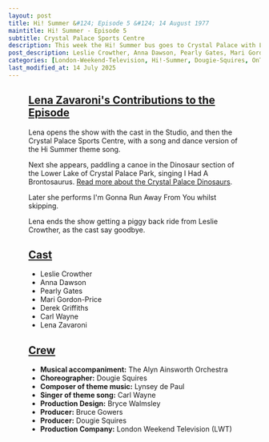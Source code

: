 ```yaml
---
layout: post
title: Hi! Summer &#124; Episode 5 &#124; 14 August 1977
maintitle: Hi! Summer - Episode 5
subtitle: Crystal Palace Sports Centre
description: This week the Hi! Summer bus goes to Crystal Palace with Leslie Crowther, Anna Dawson, Pearly Gates, Mari Gordon-Price, Derek Griffiths, Derek Griffiths, Lena Zavaroni.
post_description: Leslie Crowther, Anna Dawson, Pearly Gates, Mari Gordon-Price, Derek Griffiths, Derek Griffiths, Lena Zavaroni.
categories: [London-Weekend-Television, Hi!-Summer, Dougie-Squires, OnThisDay14August, Year-1977]
last_modified_at: 14 July 2025
---
```


<figure class="fig3">
<div class="CardLayout">
<div class="CardItem">
<h2 id="infobox1" class="infobox"><a href="#infobox1">Lena Zavaroni's Contributions to the Episode</a></h2>
<div class="CardItem split">
<p>Lena opens the show with the cast in the Studio, and then the Crystal Palace Sports Centre, with a song and dance version of the Hi Summer theme song.</p>
<p>Next she appears, paddling a canoe in the Dinosaur section of the Lower Lake of Crystal Palace Park, singing I Had A Brontosaurus. <a href="http://tetzoo.com/blog/2018/12/11/up-close-and-personal-crystal-palace-dinosaurs">Read more about the Crystal Palace Dinosaurs</a>.</p>
<p>Later she performs I'm Gonna Run Away From You whilst skipping.</p>
<p>Lena ends the show getting a piggy back ride from Leslie Crowther, as the cast say goodbye.</p>
</div></div></div>
</figure>

<figure class="fig3">
<div class="CardLayout">
<div class="CardItem">
<h2 id="infobox2" class="infobox"><a href="#infobox2">Cast</a></h2>
<div class="CardItem split">
<ul>
<li>Leslie Crowther</li>
<li>Anna Dawson</li>
<li>Pearly Gates</li>
<li>Mari Gordon-Price</li>
<li>Derek Griffiths</li>
<li>Carl Wayne</li>
<li>Lena Zavaroni</li>
</ul>
</div></div></div>
</figure>

<figure class="fig3">
<div class="CardLayout">
<div class="CardItem">
<h2 id="infobox3" class="infobox"><a href="#infobox3">Crew</a></h2>
<div class="CardItem split">
<ul>
<li><strong>Musical accompaniment:</strong> The Alyn Ainsworth Orchestra</li>
<li><strong>Choreographer:</strong> Dougie Squires</li>
<li><strong>Composer of theme music:</strong> Lynsey de Paul</li>
<li><strong>Singer of theme song:</strong> Carl Wayne</li>
<li><strong>Production Design:</strong> Bryce Walmsley</li>
<li><strong>Producer:</strong> Bruce Gowers</li>
<li><strong>Producer:</strong> Dougie Squires</li>
<li><strong>Production Company:</strong> London Weekend Television (LWT)</li>
</ul>
</div></div></div>
</figure>
